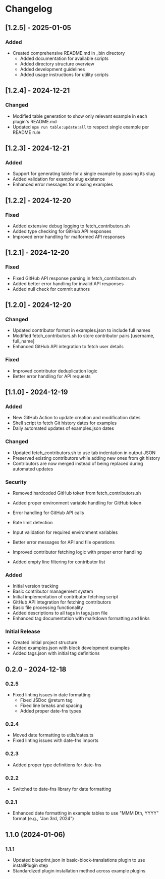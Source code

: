 # Changelog

## [1.2.5] - 2025-01-05

### Added

-   Created comprehensive README.md in \_bin directory
    -   Added documentation for available scripts
    -   Added directory structure overview
    -   Added development guidelines
    -   Added usage instructions for utility scripts

## [1.2.4] - 2024-12-21

### Changed

-   Modified table generation to show only relevant example in each plugin's README.md
-   Updated `npm run table:update:all` to respect single example per README rule

## [1.2.3] - 2024-12-21

### Added

-   Support for generating table for a single example by passing its slug
-   Added validation for example slug existence
-   Enhanced error messages for missing examples

## [1.2.2] - 2024-12-20

### Fixed

-   Added extensive debug logging to fetch_contributors.sh
-   Added type checking for GitHub API responses
-   Improved error handling for malformed API responses

## [1.2.1] - 2024-12-20

### Fixed

-   Fixed GitHub API response parsing in fetch_contributors.sh
-   Added better error handling for invalid API responses
-   Added null check for commit authors

## [1.2.0] - 2024-12-20

### Changed

-   Updated contributor format in examples.json to include full names
-   Modified fetch_contributors.sh to store contributor pairs [username, full_name]
-   Enhanced GitHub API integration to fetch user details

### Fixed

-   Improved contributor deduplication logic
-   Better error handling for API requests

## [1.1.0] - 2024-12-19

### Added

-   New GitHub Action to update creation and modification dates
-   Shell script to fetch Git history dates for examples
-   Daily automated updates of examples.json dates

### Changed

-   Updated fetch_contributors.sh to use tab indentation in output JSON
-   Preserved existing contributors while adding new ones from git history
-   Contributors are now merged instead of being replaced during automated updates

### Security

-   Removed hardcoded GitHub token from fetch_contributors.sh
-   Added proper environment variable handling for GitHub token

-   Error handling for GitHub API calls
-   Rate limit detection
-   Input validation for required environment variables
-   Better error messages for API and file operations

-   Improved contributor fetching logic with proper error handling
-   Added empty line filtering for contributor list

### Added

-   Initial version tracking
-   Basic contributor management system
-   Initial implementation of contributor fetching script
-   GitHub API integration for fetching contributors
-   Basic file processing functionality
-   Added descriptions to all tags in tags.json file
-   Enhanced tag documentation with markdown formatting and links

### Initial Release

-   Created initial project structure
-   Added examples.json with block development examples
-   Added tags.json with initial tag definitions

## 0.2.0 - 2024-12-18

### 0.2.5

-   Fixed linting issues in date formatting
    -   Fixed JSDoc @return tag
    -   Fixed line breaks and spacing
    -   Added proper date-fns types

### 0.2.4

-   Moved date formatting to utils/dates.ts
-   Fixed linting issues with date-fns imports

### 0.2.3

-   Added proper type definitions for date-fns

### 0.2.2

-   Switched to date-fns library for date formatting

### 0.2.1

-   Enhanced date formatting in example tables to use "MMM Dth, YYYY" format (e.g., "Jan 3rd, 2024")

## 1.1.0 (2024-01-06)

### 1.1.1

-   Updated blueprint.json in basic-block-translations plugin to use installPlugin step
-   Standardized plugin installation method across example plugins
